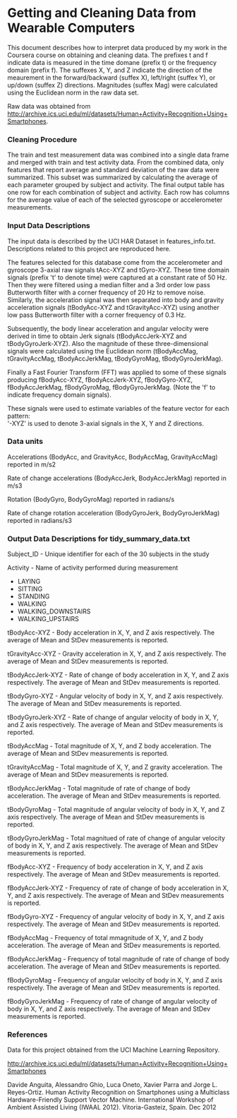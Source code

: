 Getting and Cleaning Data from Wearable Computers
===========
    
This document describes how to interpret data produced by my work in
the Coursera course on obtaining and cleaning data. The prefixes t and f indicate data is measured in the time domane (prefix t) or the frequency domain (prefix f). The suffexes X, Y, and Z indicate the direction of the meaurement in the forward/backward (suffex X), left/right (suffex Y), or up/down (suffex Z) directions. Magnitudes (suffex Mag) were calculated using the Euclidean norm in the raw data set. 

Raw data was obtained from http://archive.ics.uci.edu/ml/datasets/Human+Activity+Recognition+Using+Smartphones.


### Cleaning Procedure


The train and test measurement data was combined into a single data frame and merged with train and test activity data. From the combined data, only features that report average and standard deviation of the raw data were summarized. This subset was summarized by calculating the average of each parameter grouped by subject and activity. The final output table has one row for each combination of subject and activity. Each row has columns for the average value of each of the selected gyroscope or accelerometer measurements.



### Input Data Descriptions


The input data is described by the UCI HAR Dataset in features_info.txt. Descriptions related to this project are reproduced here.


The features selected for this database come from the accelerometer and gyroscope 3-axial raw signals tAcc-XYZ and tGyro-XYZ. These time domain signals (prefix 't' to denote time) were captured at a constant rate of 50 Hz. Then they were filtered using a median filter and a 3rd order low pass Butterworth filter with a corner frequency of 20 Hz to remove noise. Similarly, the acceleration signal was then separated into body and gravity acceleration signals (tBodyAcc-XYZ and tGravityAcc-XYZ) using another low pass Butterworth filter with a corner frequency of 0.3 Hz. 

Subsequently, the body linear acceleration and angular velocity were derived in time to obtain Jerk signals (tBodyAccJerk-XYZ and tBodyGyroJerk-XYZ). Also the magnitude of these three-dimensional signals were calculated using the Euclidean norm (tBodyAccMag, tGravityAccMag, tBodyAccJerkMag, tBodyGyroMag, tBodyGyroJerkMag). 

Finally a Fast Fourier Transform (FFT) was applied to some of these signals producing fBodyAcc-XYZ, fBodyAccJerk-XYZ, fBodyGyro-XYZ, fBodyAccJerkMag, fBodyGyroMag, fBodyGyroJerkMag. (Note the 'f' to indicate frequency domain signals). 

These signals were used to estimate variables of the feature vector for each pattern:  
'-XYZ' is used to denote 3-axial signals in the X, Y and Z directions.


### Data units


Accelerations (BodyAcc, and GravityAcc, BodyAccMag, GravityAccMag) reported in m/s2

Rate of change accelerations (BodyAccJerk, BodyAccJerkMag) reported in m/s3

Rotation (BodyGyro, BodyGyroMag) reported in radians/s

Rate of change rotation acceleration (BodyGyroJerk, BodyGyroJerkMag) reported in radians/s3


### Output Data Descriptions for tidy_summary_data.txt


Subject_ID - Unique identifier for each of the 30 subjects in the study

Activity - Name of activity performed during measurement

* LAYING
* SITTING
* STANDING
* WALKING
* WALKING_DOWNSTAIRS
* WALKING_UPSTAIRS

tBodyAcc-XYZ - Body acceleration in X, Y, and Z axis respectively. The average of Mean and StDev measurements is reported.

tGravityAcc-XYZ - Gravity acceleration in X, Y, and Z axis respectively. The average of Mean and StDev measurements is reported.

tBodyAccJerk-XYZ - Rate of change of body acceleration in X, Y, and Z axis respectively. The average of Mean and StDev measurements is reported.

tBodyGyro-XYZ - Angular velocity of body in X, Y, and Z axis respectively. The average of Mean and StDev measurements is reported.

tBodyGyroJerk-XYZ - Rate of change of angular velocity of body in X, Y, and Z axis respectively. The average of Mean and StDev measurements is reported.

tBodyAccMag - Total magnitude of X, Y, and Z body acceleration. The average of Mean and StDev measurements is reported.

tGravityAccMag - Total magnitude of X, Y, and Z gravity acceleration. The average of Mean and StDev measurements is reported.

tBodyAccJerkMag - Total magnitude of rate of change of body acceleration. The average of Mean and StDev measurements is reported.

tBodyGyroMag - Total magnitude of angular velocity of body in X, Y, and Z axis respectively. The average of Mean and StDev measurements is reported.

tBodyGyroJerkMag - Total magnitued of rate of change of angular velocity of body in X, Y, and Z axis respectively. The average of Mean and StDev measurements is reported.

fBodyAcc-XYZ - Frequency of body acceleration in X, Y, and Z axis respectively. The average of Mean and StDev measurements is reported.

fBodyAccJerk-XYZ - Frequency of rate of change of body acceleration in X, Y, and Z axis respectively. The average of Mean and StDev measurements is reported.

fBodyGyro-XYZ - Frequency of angular velocity of body in X, Y, and Z axis respectively. The average of Mean and StDev measurements is reported.

fBodyAccMag - Frequency of total mmagnitude of X, Y, and Z body acceleration. The average of Mean and StDev measurements is reported.

fBodyAccJerkMag - Frequency of total magnitude of rate of change of body acceleration. The average of Mean and StDev measurements is reported.

fBodyGyroMag - Frequency of angular velocity of body in X, Y, and Z axis respectively. The average of Mean and StDev measurements is reported.

fBodyGyroJerkMag - Frequency of rate of change of angular velocity of body in X, Y, and Z axis respectively. The average of Mean and StDev measurements is reported.


### References


Data for this project obtained from the UCI Machine Learning Repository.

http://archive.ics.uci.edu/ml/datasets/Human+Activity+Recognition+Using+Smartphones

Davide Anguita, Alessandro Ghio, Luca Oneto, Xavier Parra and Jorge L. Reyes-Ortiz. Human Activity Recognition on Smartphones using a Multiclass Hardware-Friendly Support Vector Machine. International Workshop of Ambient Assisted Living (IWAAL 2012). Vitoria-Gasteiz, Spain. Dec 2012
